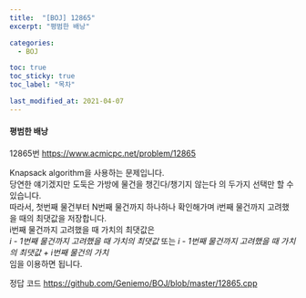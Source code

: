 ```yaml
---
title:  "[BOJ] 12865"
excerpt: "평범한 배낭"

categories:
  - BOJ

toc: true
toc_sticky: true
toc_label: "목차"

last_modified_at: 2021-04-07
---
```


#### 평범한 배낭

12865번 <https://www.acmicpc.net/problem/12865>

Knapsack algorithm을 사용하는 문제입니다.<br>
당연한 얘기겠지만 도둑은 가방에 물건을 챙긴다/챙기지 않는다 의 두가지 선택만 할 수 있습니다.<br>
따라서, 첫번째 물건부터 N번째 물건까지 하나하나 확인해가며 i번째 물건까지 고려했을 때의 최댓값을 저장합니다.<br>
i번째 물건까지 고려했을 때 가치의 최댓값은<br>
*i - 1번째 물건까지 고려했을 때 가치의 최댓값* 또는 *i - 1번째 물건까지 고려했을 때 가치의 최댓값 + i번째 물건의 가치*<br>
임을 이용하면 됩니다.

정답 코드 <https://github.com/Geniemo/BOJ/blob/master/12865.cpp>